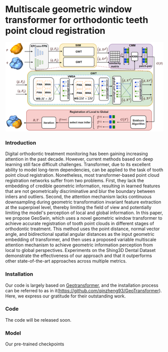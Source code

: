 # Multiscale geometric window transformer for orthodontic teeth point cloud registration
![Image text](Pipline.png)

### Introduction
  Digital orthodontic treatment monitoring has been gaining increasing attention in the past decade. However, current methods based on deep learning still face difficult challenges. Transformer, due to its excellent ability to model long-term dependencies, can be applied to the task of tooth point cloud registration. Nonetheless, most transformer-based point cloud registration networks suffer from two problems. First, they lack the embedding of credible geometric information, resulting in learned features that are not geometrically discriminative and blur the boundary between inliers and outliers. Second, the attention mechanism lacks continuous downsampling during geometric transformation invariant feature extraction at the superpixel level, thereby limiting the field of view and potentially limiting the model's perception of local and global information. In this paper, we propose GeoSwin, which uses a novel geometric window transformer to achieve accurate registration of tooth point clouds in different stages of orthodontic treatment. This method uses the point distance, normal vector angle, and bidirectional spatial angular distances as the input geometric embedding of transformer, and then uses a proposed variable multiscale attention mechanism to achieve geometric information perception from local to global perspectives. Experiments on the Shing3D Dental Dataset demonstrate the effectiveness of our approach and that it outperforms other state-of-the-art approaches across multiple metrics.
### Installation
Our code is largely based on [Geotransformer](https://github.com/qinzheng93/GeoTransformer), and the installation process can be referred to as in it(https://github.com/qinzheng93/GeoTransformer). Here, we express our gratitude for their outstanding work.


### Code 

The code will be released soon.

### Model
Our pre-trained checkpoints







